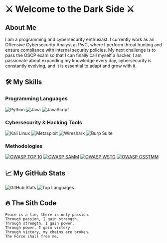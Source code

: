 # ⚔️ Welcome to the Dark Side ⚔️

## About Me

I am a programming and cybersecurity enthusiast. I currently work as an Offensive Cybersecurity Analyst at PwC, where I perform threat hunting and ensure compliance with internal security policies. My next challenge is to pass the OSCP exam so that I can finally call myself a hacker. I am passionate about expanding my knowledge every day, cybersecurity is constantly evolving, and it is essential to adapt and grow with it.

## 🛠️ My Skills

### Programming Languages
![Python](https://img.shields.io/badge/Python-3776AB?style=for-the-badge&logo=python&logoColor=white)
![Java](https://img.shields.io/badge/Java-007396?style=for-the-badge&logo=java&logoColor=white)
![JavaScript](https://img.shields.io/badge/JavaScript-F7DF1E?style=for-the-badge&logo=javascript&logoColor=black)

### Cybersecurity & Hacking Tools
![Kali Linux](https://img.shields.io/badge/Kali_Linux-557C94?style=for-the-badge&logo=kalilinux&logoColor=white)
![Metasploit](https://img.shields.io/badge/Metasploit-10BAC7?style=for-the-badge&logo=metasploit&logoColor=white)
![Wireshark](https://img.shields.io/badge/Wireshark-1679A7?style=for-the-badge&logo=wireshark&logoColor=white)
![Burp Suite](https://img.shields.io/badge/Burp_Suite-FF7700?style=for-the-badge&logo=burpsuite&logoColor=white)

### Methodologies
[![OWASP TOP 10](https://img.shields.io/badge/OWASP_TOP_10-000000?style=for-the-badge&logo=owasp&logoColor=white)](https://owasp.org/www-project-top-ten/)
[![OWASP SAMM](https://img.shields.io/badge/OWASP_SAMM-000000?style=for-the-badge&logo=owasp&logoColor=white)](https://owaspsamm.org/)
[![OWASP WSTG](https://img.shields.io/badge/OWASP_WSTG-000000?style=for-the-badge&logo=owasp&logoColor=white)](https://owasp.org/www-project-web-security-testing-guide/)
[![OWASP OSSTMM](https://img.shields.io/badge/OWASP_OSSTMM-000000?style=for-the-badge&logo=owasp&logoColor=white)](https://owasp.org/www-project-osstmm/)

## 📈 My GitHub Stats

![GitHub Stats](https://github-readme-stats.vercel.app/api?username=your-github-username&show_icons=true&theme=dark&count_private=true)
![Top Languages](https://github-readme-stats.vercel.app/api/top-langs/?username=your-github-username&layout=compact&theme=dark)

## 🔥 The Sith Code

```text
Peace is a lie, there is only passion.
Through passion, I gain strength.
Through strength, I gain power.
Through power, I gain victory.
Through victory, my chains are broken.
The Force shall free me.
```
